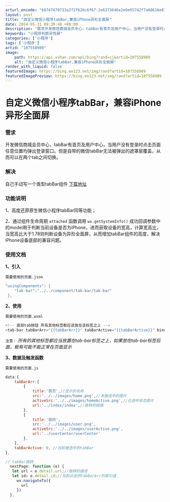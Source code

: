 ```yaml
---
arturl_encode: "68747470733a2f2f626c6f67:2e6373646e2e6e65742f7a68616e677469616e5f7469616e2f:61727469636c652f64657461696c732f313037353538393839"
layout: post
title: "自定义微信小程序tabBar,兼容iPhone异形全面屏"
date: 2024-05-31 09:39:48 +08:00
description: "需求开发微信商城会员中心，tabBar有首页及用户中心，当用户没有登录时点击页面任意位置均弹出登录窗"
keywords: "小程序判断异性屏"
categories: ['小程序']
tags: ['小程序']
artid: "107558989"
image:
    path: https://api.vvhan.com/api/bing?rand=sj&artid=107558989
    alt: "自定义微信小程序tabBar,兼容iPhone异形全面屏"
render_with_liquid: false
featuredImage: https://bing.ee123.net/img/rand?artid=107558989
featuredImagePreview: https://bing.ee123.net/img/rand?artid=107558989
---
```


# 自定义微信小程序tabBar，兼容iPhone异形全面屏

### 需求

开发微信商城会员中心，tabBar有首页及用户中心，当用户没有登录时点击页面任意位置均弹出登录窗口。但是自带的微信tabBar无法被弹出的遮罩层覆盖，从而可以在两个tab之间切换。

### 解决

自己手动写一个类型tabBar组件
[下载地址](https://download.csdn.net/download/zhangtian_tian/12657634)

### 功能说明

1、高度还原原生微信小程序tabBar同等功能；
  
2、通过组件生命周期
`attached`
函数调用
`wx.getSystemInfo()`
成功回调参数中的model用于判断当前设备是否为iPhone，进而获取设备的宽高，计算宽高比，当宽高比大于1.78则判断设备为异形全面屏，从而增加tabBar组件的高度，解决iPhone设备底部的兼容问题。

### 使用文档

**1、引入**

`需要使用的页面.json`

```objectivec
"usingComponents": {
    "tab-bar":"../../component/tab-bar/tab-bar"
 },

```

**2、使用**

`需要使用的页面.wxml`

```javascript
<!-- 底部tab按钮 所有其他标签都应该放在该标签之上 -->
<tab-bar tabBarArr="{{tabBarArr}}" tabBarActive="{{tabBarActive}}" bind:click="nextPage"/>

```

`注意：`
*所有的其他标签都应当放置在tab-bar标签之上，如果放在tab-bar标签后面，极有可能不能正常在页面显示*

**3、数据及触发函数**

`需要使用的页面.js`

```javascript
data:{
	tabBarArr:[
		{
			title:'首页',//显示的名称
			src:'../../images/home.png',//未被选中的图片
			activeSrc:'../../images/homeActive.png',//已选中状态图片
			url:'../index/index',//跳转的链接
		},
		{
			title:'我的',
			src:'../../images/user.png',
			activeSrc:'../../images/userActive.png',
			url:'../userCenter/userCenter'
		},
	],
    tabBarActive: 0, //当前被选中的tabBar
},

// tabBar跳转
  nextPage: function (e) {
   let url = e.detail.url;//跳转的路径
   let id= e.detail.id;//当前点击的tabBarArr的索引值
     wx.navigateTo({
       url
     })
  },

```